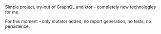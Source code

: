 Simple project, try-out of GraphQL and ktor - completely new technologies for me.

For this moment - only mutator added, no report generation, no tests, no persistence.


